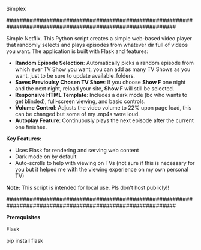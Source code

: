 Simplex

###########################################################################################################

Simple Netflix. This Python script creates a simple web-based video player that randomly
selects and plays episodes from whatever dir full of videos you want. The application is built with
Flask and features:

- **Random Episode Selection**: Automatically picks a random episode from
which ever TV Show you want, you can add as many TV Shows as you want, just to be sure to update available_folders.
- **Saves Previoulsy Chosen TV Show**: If you choose **Show F** one night and the next night, reload your site, **Show F** will still be selected.
- **Responsive HTML Template**: Includes a dark mode (bc who wants to get blinded), full-screen
viewing, and basic controls.
- **Volume Control**: Adjusts the video volume to 22% upon page load, this can be changed but some of my .mp4s were loud.
- **Autoplay Feature**: Continuously plays the next episode after the current
one finishes.

**Key Features:**
- Uses Flask for rendering and serving web content
- Dark mode on by default
- Auto-scrolls to help with viewing on TVs (not sure if this is necessary for you but it helped me with the viewing experience on my own personal TV)

**Note:** This script is intended for local use. Pls don't host publicly!!

###########################################################################################################

**Prerequisites**

  Flask

pip install flask
